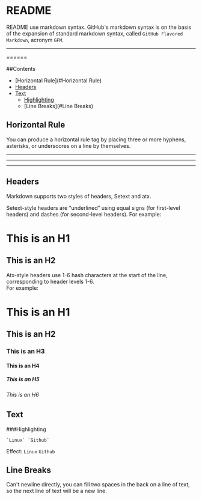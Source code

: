 README
======
README use markdown syntax. GitHub's markdown syntax is on the basis of the
expansion of standard markdown syntax, called `GitHub Flavored Markdown`, acronym
`GFM`.

****

======


##Contents
* [Horizontal Rule](#Horizontal Rule)
* [Headers](#Headers)
* [Text](#Text)
	* [Highlighting](#Highlighting)
	* [Line Breaks](#Line Breaks)


Horizontal Rule
--------
You can produce a horizontal rule tag by placing three or more hyphens, asterisks, or underscores on a line by themselves. 
***
---
___


Headers
--------
Markdown supports two styles of headers, Setext and atx.

Setext-style headers are “underlined” using equal signs (for first-level headers) and dashes (for second-level headers). 
For example:

This is an H1
=============
This is an H2
-------------

Atx-style headers use 1-6 hash characters at the start of the line, corresponding to header levels 1-6.  
For example:

# This is an H1
## This is an H2
### This is an H3
#### This is an H4
##### This is an H5
###### This is an H6


Text
--------
###Highlighting
```
`Linux` `Github`
```
Effect: `Linux` `Github`


Line Breaks
--------
Can't newline directly, you can fill two spaces in the back on a line of text, so the next line of text will be a new line.


